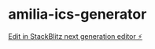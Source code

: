 # amilia-ics-generator

[Edit in StackBlitz next generation editor ⚡️](https://stackblitz.com/~/github.com/veganpolice/amilia-ics-generator)